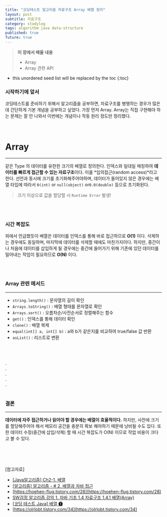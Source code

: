 ```yaml
---
title: "코딩테스트 알고리즘 자료구조 Array 배열 정리"
layout: post
subtitle: 자료구조
category: studylog
tags: algorithm java data-structure
published: true
future: true
---
```


> **이 장에서 배울 내용**
>
> * Array 
> * Array 관련 API

<!--more-->

* this unordered seed list will be replaced by the toc
{:toc}

### 시작하기에 앞서
코딩테스트를 준비하기 위해서 알고리즘을 공부하면, 자료구조를 병행하는 경우가 많은데 간단하게 기본 개념을 공부하고 싶었다. 가장 먼저 Array.
Array는 직접 구현해야 하는 문제는 잘 안 나와서 이번에는 개념이나 작동 원리 정도만 정리했다.
<br/>
<br/>
<br/>

# Array
***
같은 Type 의 데이터를 유한한 크기의 배열로 정의한다. 인덱스와 일대일 매칭하여 **데이터를 빠르게 접근할 수 있는 자료구조**이다. 이를 *임의접근(random access)*라고 한다.
선언과 동시에 크기를 초기화해주어야하며, 데이터가 들어있지 않은 경우에는 배열 타입에 따라서 `0(int)` or `null(object)` or`0.0(double)` 등으로 초기화된다. 

> 크기 이상으로 값을 할당할 시 `Runtime Error` 발생!

<br/>
<br/>

### 시간 복잡도
위에서 언급했듯이 배열은 데이터를 인덱스를 통해 바로 접근하므로 **O(1)** 이다. 삭제하는 경우에도 동일하며, 마지막에 데이터를 삭제할 때에도 마찬가지이다. 하지만, 중간이나 처음에 데이터를 삽입하게 될 경우에는 중간에 들어가기 위해 기존에 있던 데이터를 밀어내는 작업이 필요하므로 **O(N)** 이다.

<br/>
<br/>


### Array 관련 메서드
***
- `string.length()` : 문자열의 길이 확인
- `Arrays.toString()` : 배열 형태를 문자열로 확인
- `Arrays.sort()` : 오름차순/사전순서로 정렬해주는 함수
- `get()` : 인덱스를 통해 데이터 확인
- `clone()` : 배열 복제
- `equal(int[] a, int[] b)` : a와 b가 같은지를 비교하여 true/false 값 반환
- `asList()` : 리스트로 변환

<br/>
<br/>
<br/>
.<br/>
.<br/>
.<br/>
.<br/>
.<br/>
<br/>
  
### 결론
***
**데이터에 자주 접근하거나 읽어야 할 경우에는 배열이 효율적이다.** 하지만, 사전에 크기를 할당해주어야 해서 메모리 공간을 충분히 확보 해야하기 때문에 낭비될 수도 있다. 또한 데이터 수정(중간에 삽입/삭제) 할 때 시간 복잡도가 O(N) 이므로 작업 비용이 크다고 볼 수 있다.<br/>

<br/>
<br/>
<br/>

[참고자료]<br/>  
* [[Java알고리즘] Ch2-1. 배열](https://velog.io/@yseonjin/%EC%95%8C%EA%B3%A0%EB%A6%AC%EC%A6%98-Ch2-1.-%EB%B0%B0%EC%97%B4)
* [[알고리즘] 알고리즘 - # 2. 배열과 자바 접근](https://coffeebaralog.tistory.com/19)
* [https://hoehen-flug.tistory.com/28](https://hoehen-flug.tistory.com/28)
* [ SW검정 알고리즘 강의 1. 자바 기초 1.4 자료구조 1.4.1 배열(Array)](https://wikidocs.net/120876)
* [[코딩 테스트 Java] 배열 ❶](https://goldenrabbit.co.kr/2024/02/27/%EC%BD%94%EB%94%A9-%ED%85%8C%EC%8A%A4%ED%8A%B8-java-%EB%B0%B0%EC%97%B4-%E2%9D%B6/)
* [https://olrlobt.tistory.com/34](https://olrlobt.tistory.com/34)